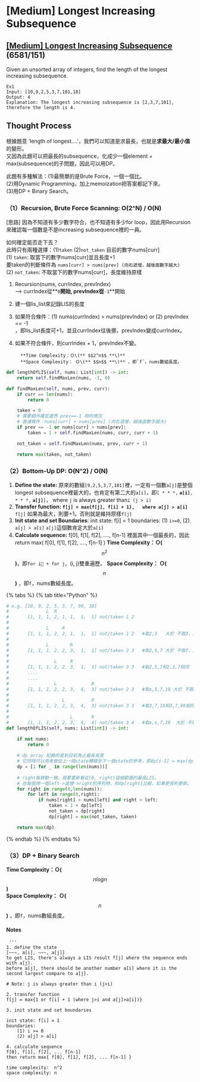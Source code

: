 # \[Medium\] Longest Increasing Subsequence

## [\[Medium\] Longest Increasing Subsequence](https://leetcode.com/problems/longest-increasing-subsequence/)      \(6581/151\)

Given an unsorted array of integers, find the length of the longest increasing subsequence.

```text
Ex1
Input: [10,9,2,5,3,7,101,18]
Output: 4 
Explanation: The longest increasing subsequence is [2,3,7,101], therefore the length is 4. 
```

## Thought Process

根據題意 ‘length of longest....'，我們可以知道是求最長，也就是**求最大/最小值**的變形。  
又因為此題可以把最長的subsequence，化成少一個element + max\(subsequence\)的子問題，因此可以用DP。  
  
此題有多種解法：\(1\)最簡單的是Brute Force，一個一個比。  
\(2\)用Dynamic Programming，加上memoization把答案都記下來。  
\(3\)用DP + Binary Search。

### （1）Recursion, Brute Force Scanning: O\(2^N\) / O\(N\)

\[思路\] 因為不知道有多少數字符合，也不知道有多少for loop，因此用Recursion來確認每一個數是不是increasing subsequence裡的一員。  
  
如何確定能否走下去？  
此時只有兩種選擇：\(1\)`taken`  \(2\)`not_taken` 目前的數字nums\[curr\]  
\(1\) `taken`: 取當下的數字nums\[curr\]並且長度+1  
       要taken的判斷條件為 `nums[curr] > nums[prev] (向右遞增，越後面數字越大)`  
\(2\) `not_taken`: 不取當下的數字nums\[curr\]，長度維持原樣  
  
1. Recursion\(nums, currIndex, prevIndex\)   
     --&gt; currIndex從**`0`**開始, prevIndex從**`-1`**開始  
2. 建一個lis\_list來記錄LIS的長度  
3. 如果符合條件：\(1\) nums\(currIndex\) &gt; nums\(prevIndex\) or \(2\) prevIndex == -1  
，即lis\_list長度可+1，並且currIndex往後挪，prevIndex變成currIndex。  
4. 如果不符合條件，則currIndex + 1，prevIndex不變。

         **Time Complexity：Ｏ\(** $$2^n$$ **\)**  
         **Space Complexity： Ｏ\(** $$n$$ **\)** ，即`f`，nums數組長度。

```python
def lengthOfLIS(self, nums: List[int]) -> int:
    return self.findMaxLen(nums, -1, 0)

def findMaxLen(self, nums, prev, curr):
    if curr == len(nums):
        return 0

    taken = 0
    # 需要額外確定邊界 prev==-1 時的情況
    # 普通條件：nums[curr] > nums[prev] (向右遞增，越後面數字越大)
    if prev == -1 or nums[curr] > nums[prev]:
        taken = 1 + self.findMaxLen(nums, curr, curr + 1)

    not_taken = self.findMaxLen(nums, prev, curr + 1)

    return max(taken, not_taken)
```

### （2）Bottom-Up DP: O\(N^2\) / O\(N\)



1. **Define the state:**  原來的數組`[9,2,5,3,7,101]`裡，一定有一個數`a[j]`是整個longest subsequence裡最大的，也肯定有第二大的`a[i]`，即`[ * * *,` **`a[i]`**`, * * *,` **`a[j]`**`]`，  where `j` is always greater than`i (j > i)`  
2.  **Transfer function:**  **`f[j] = max{f[j], f[i] + 1},   where a[j] > a[i]`** `f[j]` 如果為最大，則要+1，否則就是維持原樣`f[j]` 
3. **Init state and set Boundaries**: init state: f\[i\] = 1 boundaries: \(1\)  `i>=0`,   \(2\) `a[j] > a[i]` `a[j]`這個數肯定大於`a[i]` 
4. **Calculate sequence:** f\[0\], f\[1\], f\[2\], ...., f\[n-1\] 裡面其中一個最長的，因此 return max\( f\[0\], f\[1\], f\[2\], ...., f\[n-1\] \)  **Time Complexity：Ｏ\(** $$n^2$$ **\)**，即`for i + for j`，\(i, j\)雙重遍歷。 **Space Complexity： Ｏ\(** $$n$$ **\)** ，即`f`，nums數組長度。

{% tabs %}
{% tab title="Python" %}
```python
# e.g. [10, 9, 2, 5, 3, 7, 90, 18]
#              L  R 
#       [1, 1, 1, 2, 1, 1,  1,  1] not/taken 1 2   
#
#              L     R
#       [1, 1, 1, 2, 2, 1,  1,  1] not/taken 1 2   #取2,3   大於 不取3，只留2或5
#
#              L        R                      
#       [1, 1, 1, 2, 2, 3,  1,  1] not/taken 2 3   #取2,5,7 大於 不取7，只留2,5或2,3
#
#                 L     R                         
#       [1, 1, 1, 2, 2, 3,  1,  1] not/taken 3 3   #取2,5,7和2,3,7相同                  
#       ....
#       ....
#                 L             R
#       [1, 1, 1, 2, 2, 3,  4,  3] not/taken 2 3   #取x,5,7,18 大於 不取18，只留x,5,7 
#
#                    L          R
#       [1, 1, 1, 2, 2, 3,  4,  3] not/taken 3 3   #取3,7,18和3,7,90相同
#
#                       L       R 
#       [1, 1, 1, 2, 2, 3,  4,  4] not/taken 3 4   #取x,x,7,18  大於 不取18，只留x,x,7
def lengthOfLIS(self, nums: List[int]) -> int:

    if not nums:
        return 0
        
    # dp array 紀錄的是到目前為止最長長度
    # 它同時可以用來做從上一個state轉移到下一個state的參考。即dp[i-1] = max(dp[i-1],dp[i]+1)
    dp = [1 for _ in range(len(nums))]
    
    # right每移動一格，就要重新看從(0, right)這個範圍的最長LIS。
    # 在每發現一個left->遞增->right的序列時，和dp[right]比較，如果更長則更新。
    for right in range(0,len(nums)):
        for left in range(0,right):
            if nums[right] > nums[left] and right > left:
                taken = 1 + dp[left]
                not_taken = dp[right]
                dp[right] = max(not_taken, taken)

    return max(dp)
```
{% endtab %}
{% endtabs %}

### （3）DP + Binary Search

**Time Complexity：Ｏ\(** $$nlogn$$ **\)**  
**Space Complexity： Ｏ\(** $$n$$ **\)** ，即`f`，nums數組長度。

#### Notes

```text
 '''
1. define the state
[~~~, a[i], ~~~, a[j]]
to get LIS, there's always a LIS result f[j] where the sequence ends with a[j].
before a[j], there should be another number a[i] where it is the second largest compare to a[j]. 

# Note: j is always greater than i (j>i)

2. transfer function
f[j] = max{1 or f[i] + 1 (where j>i and a[j]>a[i])}

3. init state and set boundaries

init state: f[i] = 1
boundaries: 
    (1) i >= 0
    (2) a[j] > a[i]

4. calculate sequence
f[0], f[1], f[2], ... f[n-1] 
then return max{ f[0], f[1], f[2], ... f[n-1] }

time complexity:  n^2
space complexity: n      
```

